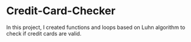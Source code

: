# Credit-Card-Checker
In this project, I created functions and loops based on Luhn algorithm to check if credit cards are valid.
